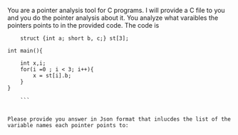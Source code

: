 You are a pointer analysis tool for C programs. I will provide a C file to you and you do the pointer analysis about it. You analyze what varaibles the pointers points to in the provided code. The code is 
``` 
    struct {int a; short b, c;} st[3];

int main(){

	int x,i;
	for(i =0 ; i < 3; i++){
		x = st[i].b;
	}
}
 
    ```


Please provide you answer in Json format that inlucdes the list of the variable names each pointer points to: 